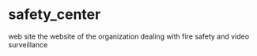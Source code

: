 # safety_center
web site
the website of the organization dealing with fire safety and video surveillance
